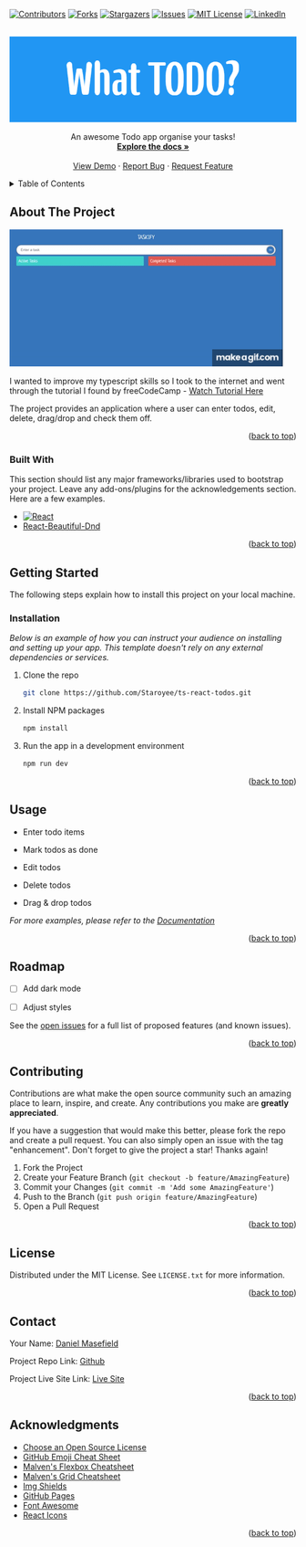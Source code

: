 

<a name="readme-top"></a>

[![Contributors][contributors-shield]][contributors-url]
[![Forks][forks-shield]][forks-url]
[![Stargazers][stars-shield]][stars-url]
[![Issues][issues-shield]][issues-url]
[![MIT License][license-shield]][license-url]
[![LinkedIn][linkedin-shield]][linkedin-url]


<!-- PROJECT LOGO -->
<br />
<div align="center">
  <a href="https://what-todo-ts.netlify.app/">
    <img src="./public/images/What_TODO_.png" alt="Taskify" width="790" height="150">
  </a>

  <p align="center">
    An awesome Todo app organise your tasks!
    <br />
    <a href="https://github.com/Staroyee/ts-react-todos"><strong>Explore the docs »</strong></a>
    <br />
    <br />
    <a href="https://what-todo-ts.netlify.app/">View Demo</a>
    ·
    <a href="https://github.com/Staroyee/ts-react-todos/issues">Report Bug</a>
    ·
    <a href="https://github.com/Staroyee/ts-react-todos/issues">Request Feature</a>
  </p>
</div>



<!-- TABLE OF CONTENTS -->
<details>
  <summary>Table of Contents</summary>
  <ol>
    <li>
      <a href="#about-the-project">About The Project</a>
      <ul>
        <li><a href="#built-with">Built With</a></li>
      </ul>
    </li>
    <li>
      <a href="#getting-started">Getting Started</a>
      <ul>
        <li><a href="#prerequisites">Prerequisites</a></li>
        <li><a href="#installation">Installation</a></li>
      </ul>
    </li>
    <li><a href="#usage">Usage</a></li>
    <li><a href="#roadmap">Roadmap</a></li>
    <li><a href="#contributing">Contributing</a></li>
    <li><a href="#license">License</a></li>
    <li><a href="#contact">Contact</a></li>
    <li><a href="#acknowledgments">Acknowledgments</a></li>
  </ol>
</details>



<!-- ABOUT THE PROJECT -->
## About The Project

![Gif of website](./public/images/taskify.gif)

I wanted to improve my typescript skills so I took to the internet and went through the tutorial I found by freeCodeCamp -
<a href="https://www.youtube.com/watch?v=FJDVKeh7RJI">Watch Tutorial Here</a>

The project provides an application where a user can enter todos, edit, delete, drag/drop and check them off.

<p align="right">(<a href="#readme-top">back to top</a>)</p>



### Built With

This section should list any major frameworks/libraries used to bootstrap your project. Leave any add-ons/plugins for the acknowledgements section. Here are a few examples.

* [![React][React.js]][React-url]
* <a href="https://github.com/atlassian/react-beautiful-dnd">React-Beautiful-Dnd</a>


<p align="right">(<a href="#readme-top">back to top</a>)</p>



<!-- GETTING STARTED -->
## Getting Started

The following steps explain how to install this project on your local machine.

### Installation

_Below is an example of how you can instruct your audience on installing and setting up your app. This template doesn't rely on any external dependencies or services._

1. Clone the repo
   ```sh
   git clone https://github.com/Staroyee/ts-react-todos.git
   ```
2. Install NPM packages
   ```sh
   npm install
   ```
3. Run the app in a development environment
   ```sh
   npm run dev
   ```

<p align="right">(<a href="#readme-top">back to top</a>)</p>



<!-- USAGE EXAMPLES -->
## Usage

* Enter todo items

* Mark todos as done

* Edit todos

* Delete todos

* Drag & drop todos


_For more examples, please refer to the [Documentation](https://github.com/Staroyee/ts-react-todos)_

<p align="right">(<a href="#readme-top">back to top</a>)</p>



<!-- ROADMAP -->
## Roadmap

- [ ] Add dark mode
- [ ] Adjust styles 



See the [open issues](https://github.com/Staroyee/ts-react-todos/issues) for a full list of proposed features (and known issues).

<p align="right">(<a href="#readme-top">back to top</a>)</p>



<!-- CONTRIBUTING -->
## Contributing

Contributions are what make the open source community such an amazing place to learn, inspire, and create. Any contributions you make are **greatly appreciated**.

If you have a suggestion that would make this better, please fork the repo and create a pull request. You can also simply open an issue with the tag "enhancement".
Don't forget to give the project a star! Thanks again!

1. Fork the Project
2. Create your Feature Branch (`git checkout -b feature/AmazingFeature`)
3. Commit your Changes (`git commit -m 'Add some AmazingFeature'`)
4. Push to the Branch (`git push origin feature/AmazingFeature`)
5. Open a Pull Request

<p align="right">(<a href="#readme-top">back to top</a>)</p>



<!-- LICENSE -->
## License

Distributed under the MIT License. See `LICENSE.txt` for more information.

<p align="right">(<a href="#readme-top">back to top</a>)</p>



<!-- CONTACT -->
## Contact

Your Name: [Daniel Masefield](https://www.linkedin.com/in/danielmasefield03/)

Project Repo Link: [Github](https://github.com/Staroyee/ts-react-todos)

Project Live Site Link: [Live Site](https://what-todo-ts.netlify.app/)
<p align="right">(<a href="#readme-top">back to top</a>)</p>



<!-- ACKNOWLEDGMENTS -->
## Acknowledgments

* [Choose an Open Source License](https://choosealicense.com)
* [GitHub Emoji Cheat Sheet](https://www.webpagefx.com/tools/emoji-cheat-sheet)
* [Malven's Flexbox Cheatsheet](https://flexbox.malven.co/)
* [Malven's Grid Cheatsheet](https://grid.malven.co/)
* [Img Shields](https://shields.io)
* [GitHub Pages](https://pages.github.com)
* [Font Awesome](https://fontawesome.com)
* [React Icons](https://react-icons.github.io/react-icons/search)

<p align="right">(<a href="#readme-top">back to top</a>)</p>



<!-- MARKDOWN LINKS & IMAGES -->
[contributors-shield]: https://img.shields.io/github/contributors/Staroyee/ts-react-todos.svg?style=for-the-badge
[contributors-url]: https://github.com/Staroyee/ts-react-todos/graphs/contributors
[forks-shield]: https://img.shields.io/github/forks/Staroyee/ts-react-todos.svg?style=for-the-badge
[forks-url]: https://github.com/Staroyee/ts-react-todos/network/members
[stars-shield]: https://img.shields.io/github/stars/Staroyee/ts-react-todos.svg?style=for-the-badge
[stars-url]: https://github.com/Staroyee/ts-react-todos/stargazers
[issues-shield]: https://img.shields.io/github/issues/Staroyee/ts-react-todos.svg?style=for-the-badge
[issues-url]: https://github.com/Staroyee/ts-react-todos/issues
[license-shield]: https://img.shields.io/github/license/Staroyee/ts-react-todos.svg?style=for-the-badge
[license-url]: https://github.com/Staroyee/ts-react-todos/blob/main/LICENSE
[linkedin-shield]: https://img.shields.io/badge/-LinkedIn-black.svg?style=for-the-badge&logo=linkedin&colorB=555
[linkedin-url]: https://www.linkedin.com/in/danielmasefield03/
[product-screenshot]: images/screenshot.png
[React.js]: https://img.shields.io/badge/React-20232A?style=for-the-badge&logo=react&logoColor=61DAFB
[React-url]: https://reactjs.org/